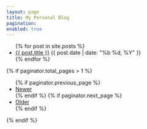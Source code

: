 ```yaml
---
layout: page
title: My Personal Blog
pagination:
enabled: true
---
```



<section>
  <ul class="post-list">
    {% for post in site.posts %}
    <li>
      <a href="{{ post.url | prepend: site.baseurl }}">{{ post.title }}</a> <time datetime="{{ post.date | date_to_xmlschema }}">{{ post.date | date: "%b %d, %Y" }}</time>
    </li>
    {% endfor %}
  </ul>
</section>

{% if paginator.total_pages > 1 %}
<ul>
  {% if paginator.previous_page %}
  <li>
    <a href="{{ paginator.previous_page_path | prepend: site.baseurl }}">Newer</a>
  </li>
  {% endif %}
  {% if paginator.next_page %}
  <li>
    <a href="{{ paginator.next_page_path | prepend: site.baseurl }}">Older</a>
  </li>
  {% endif %}
</ul>
{% endif %}